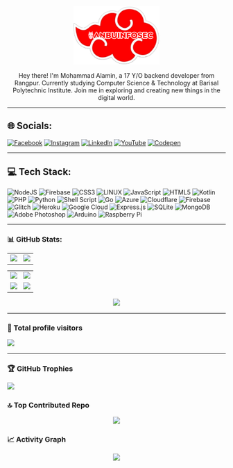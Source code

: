 <p align="center">
    <img width="200" src="banner.png" alt="Banner anbuinfosec">
</p>
<p align="center">Hey there! I'm Mohammad Alamin, a 17 Y/O backend developer from Rangpur. Currently studying Computer Science & Technology at Barisal Polytechnic Institute. Join me in exploring and creating new things in the digital world.</p>

---
## 🌐 Socials:
[![Facebook](https://img.shields.io/badge/Facebook-%231877F2.svg?logo=Facebook&logoColor=white)](https://facebook.com/anbuinfosec3) [![Instagram](https://img.shields.io/badge/Instagram-%23E4405F.svg?logo=Instagram&logoColor=white)](https://instagram.com/anbuinfosec) [![LinkedIn](https://img.shields.io/badge/LinkedIn-%230077B5.svg?logo=linkedin&logoColor=white)](https://linkedin.com/in/anbuinfosec) [![YouTube](https://img.shields.io/badge/YouTube-%23FF0000.svg?logo=YouTube&logoColor=white)](https://youtube.com/akxvau) [![Codepen](https://img.shields.io/badge/Codepen-000000?style=for-the-badge&logo=codepen&logoColor=white)](https://codepen.io/anbuinfosec) 

---

## 💻 Tech Stack:
![NodeJS](https://img.shields.io/badge/node.js-6DA55F?style=flat&logo=node.js&logoColor=white) ![Firebase](https://img.shields.io/badge/firebase-%23039BE5.svg?style=flat&logo=firebase) ![CSS3](https://img.shields.io/badge/css3-%231572B6.svg?style=flat&logo=css3&logoColor=white) ![LINUX](https://img.shields.io/badge/Linux-FCC624?style=flat&logo=linux&logoColor=black) ![JavaScript](https://img.shields.io/badge/javascript-%23323330.svg?style=flat&logo=javascript&logoColor=%23F7DF1E) ![HTML5](https://img.shields.io/badge/html5-%23E34F26.svg?style=flat&logo=html5&logoColor=white) ![Kotlin](https://img.shields.io/badge/kotlin-%230095D5.svg?style=flat&logo=kotlin&logoColor=white) ![PHP](https://img.shields.io/badge/php-%23777BB4.svg?style=flat&logo=php&logoColor=white) ![Python](https://img.shields.io/badge/python-3670A0?style=flat&logo=python&logoColor=ffdd54) ![Shell Script](https://img.shields.io/badge/shell_script-%23121011.svg?style=flat&logo=gnu-bash&logoColor=white) ![Go](https://img.shields.io/badge/go-%2300ADD8.svg?style=flat&logo=go&logoColor=white) ![Azure](https://img.shields.io/badge/azure-%230072C6.svg?style=flat&logo=azure-devops&logoColor=white) ![Cloudflare](https://img.shields.io/badge/Cloudflare-F38020?style=flat&logo=Cloudflare&logoColor=white) ![Firebase](https://img.shields.io/badge/firebase-%23039BE5.svg?style=flat&logo=firebase) ![Glitch](https://img.shields.io/badge/glitch-%233333FF.svg?style=flat&logo=glitch&logoColor=white) ![Heroku](https://img.shields.io/badge/heroku-%23430098.svg?style=flat&logo=heroku&logoColor=white) ![Google Cloud](https://img.shields.io/badge/Google%20Cloud-%234285F4.svg?style=flat&logo=google-cloud&logoColor=white) ![Express.js](https://img.shields.io/badge/express.js-%23404d59.svg?style=flat&logo=express&logoColor=%2361DAFB) ![SQLite](https://img.shields.io/badge/sqlite-%2307405e.svg?style=flat&logo=sqlite&logoColor=white) ![MongoDB](https://img.shields.io/badge/MongoDB-%234ea94b.svg?style=flat&logo=mongodb&logoColor=white) ![Adobe Photoshop](https://img.shields.io/badge/adobephotoshop-%2331A8FF.svg?style=flat&logo=adobephotoshop&logoColor=white) ![Arduino](https://img.shields.io/badge/-Arduino-00979D?style=flat&logo=Arduino&logoColor=white) ![Raspberry Pi](https://img.shields.io/badge/-RaspberryPi-C51A4A?style=flat&logo=Raspberry-Pi)

---

### 📊 GitHub Stats:

<div align="center">
  <a href="https://github.com/anbuinfosec">
    <table>
      <tr>
        <td align="center">
          <img height="180em" src="https://github-readme-stats.vercel.app/api?username=anbuinfosec&theme=dark&hide_border=false&include_all_commits=true&count_private=true" />
        </td>
        <td align="center">
          <img height="180em" src="https://github-readme-streak-stats.herokuapp.com/?user=anbuinfosec&theme=dark&hide_border=false" />
        </td>
      </tr>
    </table>
  </a>
</div>
<div align="center">
  <a href="https://github.com/anbuinfosec">
    <table>
      <tr>
        <td align="center">
          <img height="180em" src="http://github-profile-summary-cards.vercel.app/api/cards/stats?username=anbuinfosec&theme=github_dark" />
        </td>
        <td align="center">
          <img height="180em" src="http://github-profile-summary-cards.vercel.app/api/cards/repos-per-language?username=anbuinfosec&theme=github_dark" />
        </td>
      </tr>
      <tr>
        <td align="center">
          <img height="180em" src="http://github-profile-summary-cards.vercel.app/api/cards/most-commit-language?username=anbuinfosec&theme=github_dark" />
        </td>
        <td align="center">
          <img height="180em" src="http://github-profile-summary-cards.vercel.app/api/cards/productive-time?username=anbuinfosec&theme=github_dark&utcOffset=8" />
        </td>
      </tr>
    </table>
  </a>
</div>

<div align="center">
  <a href="">
    <tr>
        <td align="center">
          <img height="180em" src="http://github-profile-summary-cards.vercel.app/api/cards/profile-details?username=anbuinfosec&theme=github_dark" />
        </td>
      </tr>
  </a>
</div>


---
### 👀 Total profile visitors
[![](https://visitcount.itsvg.in/api?id=anbuinfosec&label=Profile%20Views&pretty=false)](https://visitcount.itsvg.in)

---

### 🏆 GitHub Trophies
![](https://github-profile-trophy.vercel.app/?username=anbuinfosec&theme=dark&no-frame=false&no-bg=true&margin-w=4)


### 🔝 Top Contributed Repo


<div align="center">
  <a href="https://github.com/anbuinfosec">
    <tr>
        <td align="center">
          <img height="180em" src="https://github-contributor-stats.vercel.app/api?username=anbuinfosec&limit=5&theme=dark&combine_all_yearly_contributions=true" />
        </td>
      </tr>
  </a>
</div>

### 📈 Activity Graph

<div align="center">
  <a href="https://github.com/anbuinfosec">
    <tr>
        <td align="center">
          <img height="180em" src="https://github-readme-activity-graph.vercel.app/graph?username=anbuinfosec&theme=react-dark" />
        </td>
      </tr>
  </a>
</div>
